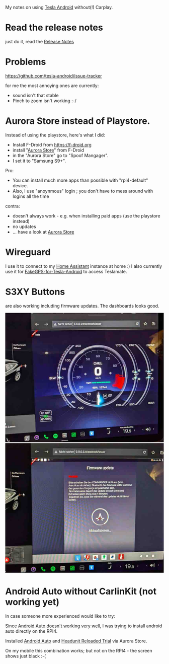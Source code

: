 My notes on using [Tesla Android](https://teslaandroid.com) without(!) Carplay.


# Read the release notes

just do it, read the [Release Notes](https://teslaandroid.com/release-notes)

# Problems

https://github.com/tesla-android/issue-tracker

for me the most annoying ones are currently:
- sound isn't that stable
- Pinch to zoom isn't working :-/


# Aurora Store instead of Playstore.

Instead of using the playstore, here's what I did:
- Install F-Droid from https://f-droid.org
- install "[Aurora Store](https://f-droid.org/packages/com.aurora.store/)" from F-Droid
- in the "Aurora Store" go to "Spoof Mangager". 
- I set it to "Samsung S9+".

Pro:
- You can install much more apps than possible with "rpi4-default" device.
- Also, I use "anoynmous" login ; you don't have to mess around with logins all the time

contra:
- doesn't always work - e.g. when installing paid apps (use the playstore instead)
- no updates
- ... have a look at [Aurora Store](https://f-droid.org/packages/com.aurora.store/)


# Wireguard

I use it to connect to my [Home Assistant](https://www.home-assistant.io/) instance at home :)
I also currently use it for [FakeGPS-for-Tesla-Android](https://github.com/ca-dmin/FakeGPS-for-Tesla-Android)
to access Teslamate.


# S3XY Buttons

are also working including firmware updates.
The dashboards looks good.

![screenshot](./screenshots/s3xy_buttons_dashboard.jpg)
![screenshot](./screenshots/s3xy_buttons_firmware_update.jpg)

# Android Auto without CarlinKit (not working yet)

In case someone more experienced would like to try:

Since [Android Auto doesn't working very well](https://github.com/tesla-android/issue-tracker/issues/138),
I was trying to install android auto directly on the RPI4.

Installed [Android Auto](https://play.google.com/store/apps/details?id=com.google.android.projection.gearhead) and [Headunit Reloaded Trial](https://play.google.com/store/apps/details?id=gb.xxy.trial) via Aurora Store.

On my mobile this combination works; but not on the RPI4 - the screen shows just black :-(

